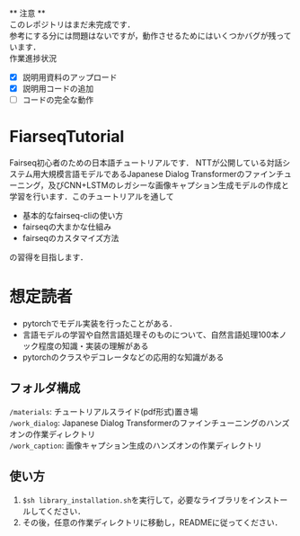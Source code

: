 ** 注意 **  
このレポジトリはまだ未完成です．  
参考にする分には問題はないですが，動作させるためにはいくつかバグが残っています．  
作業進捗状況  
- [x] 説明用資料のアップロード  
- [x] 説明用コードの追加  
- [ ] コードの完全な動作

# FiarseqTutorial
Fairseq初心者のための日本語チュートリアルです．
NTTが公開している対話システム用大規模言語モデルであるJapanese Dialog Transformerのファインチューニング，及びCNN+LSTMのレガシーな画像キャプション生成モデルの作成と学習を行います．このチュートリアルを通して  
- 基本的なfairseq-cliの使い方  
- fairseqの大まかな仕組み  
- fairseqのカスタマイズ方法  

の習得を目指します．  

# 想定読者  
- pytorchでモデル実装を行ったことがある．  
- 言語モデルの学習や自然言語処理そのものについて、自然言語処理100本ノック程度の知識・実装の理解がある  
- pytorchのクラスやデコレータなどの応用的な知識がある   

## フォルダ構成  
`/materials`: チュートリアルスライド(pdf形式)置き場  
`/work_dialog`: Japanese Dialog Transformerのファインチューニングのハンズオンの作業ディレクトリ  
`/work_caption`: 画像キャプション生成のハンズオンの作業ディレクトリ  

## 使い方  
1. `$sh library_installation.sh`を実行して，必要なライブラリをインストールしてください．  
2. その後，任意の作業ディレクトリに移動し，READMEに従ってください．  
